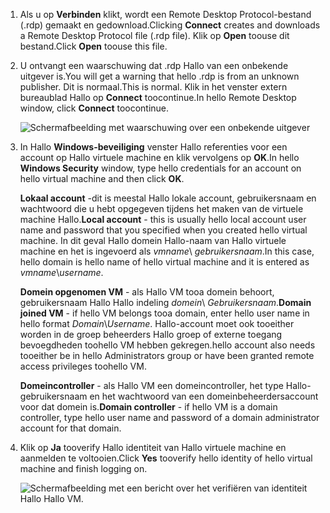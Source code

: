 1. <span data-ttu-id="105de-101">Als u op **Verbinden** klikt, wordt een Remote Desktop Protocol-bestand (.rdp) gemaakt en gedownload.</span><span class="sxs-lookup"><span data-stu-id="105de-101">Clicking **Connect** creates and downloads a Remote Desktop Protocol file (.rdp file).</span></span> <span data-ttu-id="105de-102">Klik op **Open** toouse dit bestand.</span><span class="sxs-lookup"><span data-stu-id="105de-102">Click **Open** toouse this file.</span></span>
2. <span data-ttu-id="105de-103">U ontvangt een waarschuwing dat .rdp Hallo van een onbekende uitgever is.</span><span class="sxs-lookup"><span data-stu-id="105de-103">You will get a warning that hello .rdp is from an unknown publisher.</span></span> <span data-ttu-id="105de-104">Dit is normaal.</span><span class="sxs-lookup"><span data-stu-id="105de-104">This is normal.</span></span> <span data-ttu-id="105de-105">Klik in het venster extern bureaublad Hallo op **Connect** toocontinue.</span><span class="sxs-lookup"><span data-stu-id="105de-105">In hello Remote Desktop window, click **Connect** toocontinue.</span></span>
   
    ![Schermafbeelding met waarschuwing over een onbekende uitgever](./media/virtual-machines-log-on-win-server/rdp-warn.png)
3. <span data-ttu-id="105de-107">In Hallo **Windows-beveiliging** venster Hallo referenties voor een account op Hallo virtuele machine en klik vervolgens op **OK**.</span><span class="sxs-lookup"><span data-stu-id="105de-107">In hello **Windows Security** window, type hello credentials for an account on hello virtual machine and then click **OK**.</span></span>
   
     <span data-ttu-id="105de-108">**Lokaal account** -dit is meestal Hallo lokale account, gebruikersnaam en wachtwoord die u hebt opgegeven tijdens het maken van de virtuele machine Hallo.</span><span class="sxs-lookup"><span data-stu-id="105de-108">**Local account** - this is usually hello local account user name and password that you specified when you created hello virtual machine.</span></span> <span data-ttu-id="105de-109">In dit geval Hallo domein Hallo-naam van Hallo virtuele machine en het is ingevoerd als *vmname*&#92; *gebruikersnaam*.</span><span class="sxs-lookup"><span data-stu-id="105de-109">In this case, hello domain is hello name of hello virtual machine and it is entered as *vmname*&#92;*username*.</span></span>  
   
    <span data-ttu-id="105de-110">**Domein opgenomen VM** - als Hallo VM tooa domein behoort, gebruikersnaam Hallo Hallo indeling *domein*&#92; *Gebruikersnaam*.</span><span class="sxs-lookup"><span data-stu-id="105de-110">**Domain joined VM** - if hello VM belongs tooa domain, enter hello user name in hello format *Domain*&#92;*Username*.</span></span> <span data-ttu-id="105de-111">Hallo-account moet ook tooeither worden in de groep beheerders Hallo groep of externe toegang bevoegdheden toohello VM hebben gekregen.</span><span class="sxs-lookup"><span data-stu-id="105de-111">hello account also needs tooeither be in hello Administrators group or have been granted remote access privileges toohello VM.</span></span>
   
    <span data-ttu-id="105de-112">**Domeincontroller** - als Hallo VM een domeincontroller, het type Hallo-gebruikersnaam en het wachtwoord van een domeinbeheerdersaccount voor dat domein is.</span><span class="sxs-lookup"><span data-stu-id="105de-112">**Domain controller** - if hello VM is a domain controller, type hello user name and password of a domain administrator account for that domain.</span></span>
4. <span data-ttu-id="105de-113">Klik op **Ja** tooverify Hallo identiteit van Hallo virtuele machine en aanmelden te voltooien.</span><span class="sxs-lookup"><span data-stu-id="105de-113">Click **Yes** tooverify hello identity of hello virtual machine and finish logging on.</span></span>
   
   ![Schermafbeelding met een bericht over het verifiëren van identiteit Hallo Hallo VM.](./media/virtual-machines-log-on-win-server/cert-warning.png)

